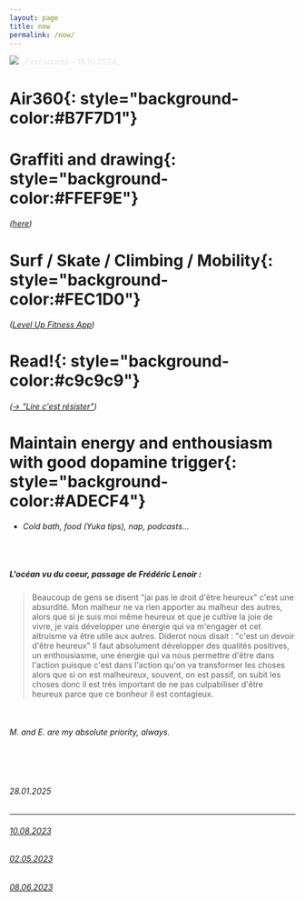 ```yaml
---
layout: page
title: now
permalink: /now/
---
```


<picture>
    <source srcset="https://live.staticflickr.com/65535/54075714136_85b4c5fdd5_4k.jpg"
            media="(min-width: 800px)">
    <img src="https://live.staticflickr.com/65535/54075714136_85b4c5fdd5_4k.jpg"/>
</picture>
<a style='color:#e6e6e6;' class='post-meta'>_Pescadores - 18.10.2024_</a>

<!-- Style Memo
**yellow**{: style="background-color:#FFEF9E"} <br>
**pink**{: style="background-color:#FEC1D0"} <br>
**blue**{: style="background-color:#ADECF4"} <br>
**green**{: style="background-color:#B7F7D1"} <br>
**grey**{: style="background-color:#c9c9c9"} <br> -->

# **Air360**{: style="background-color:#B7F7D1"} 

# **Graffiti and drawing**{: style="background-color:#FFEF9E"} 
###### _([here](/category/tiffigra/memories))_ 

# **Surf / Skate / Climbing / Mobility**{: style="background-color:#FEC1D0"} 
###### _([Level Up Fitness App](/category/surf/ressources))_ 

# **Read!**{: style="background-color:#c9c9c9"} 
###### _([→ "Lire c'est résister"](/category/book/read))_ 

# **Maintain energy and enthousiasm with good dopamine trigger**{: style="background-color:#ADECF4"} <br>
- _Cold bath, food (Yuka tips), nap, podcasts..._

<br><br>

##### _L'océan vu du coeur_, passage de Frédéric Lenoir :
> Beaucoup de gens se disent "jai pas le droit d'être heureux" c'est une absurdité.
> Mon malheur ne va rien apporter au malheur des autres, alors que si je suis moi même heureux et que je cultive la joie de vivre, je vais développer une énergie qui va m'engager et cet altruisme va être utile aux autres.
> Diderot nous disait : "c'est un devoir d'être heureux"
> Il faut absolument développer des qualités positives, un enthousiasme, une énergie qui va nous permettre d'être dans l'action puisque c'est dans l'action qu'on va transformer les choses alors que si on est malheureux, souvent, on est passif, on subit les choses donc il est très important de ne pas culpabiliser d'être heureux parce que ce bonheur il est contagieux.

<br>

###### M. and E. are my absolute priority, always.

<br><br>

###### _28.01.2025_
---
###### _[10.08.2023](/category/now/10082023)_ <br>
###### _[02.05.2023](/category/now/02052023)_ <br>
###### _[08.06.2023](/category/now/08062023)_